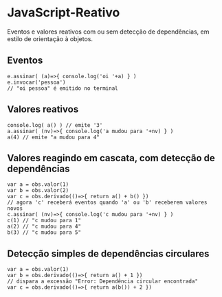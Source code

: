 # JavaScript-Reativo
Eventos e valores reativos com ou sem detecção de dependências, em estilo de orientação à objetos.

## Eventos
```var e = new Evento()
e.assinar( (a)=>{ console.log('oi '+a) } )
e.invocar('pessoa')
// "oi pessoa" é emitido no terminal
```

## Valores reativos
```var a = new ValorReativo(3)
console.log( a() ) // emite '3'
a.assinar( (nv)=>{ console.log('a mudou para '+nv) } )
a(4) // emite "a mudou para 4"
```

## Valores reagindo em cascata, com detecção de dependências
```var obs = new ObservadorValores()
var a = obs.valor(1)
var b = obs.valor(2)
var c = obs.derivado(()=>{ return a() + b() })
// agora 'c' receberá eventos quando 'a' ou 'b' receberem valores novos
c.assinar( (nv)=>{ console.log('c mudou para '+nv) } )
c(1) // "c mudou para 1"
a(2) // "c mudou para 4"
b(3) // "c mudou para 5"
```

## Detecção simples de dependências circulares
```var obs = new ObservadorValores()
var a = obs.valor(1)
var b = obs.derivado(()=>{ return a() + 1 })
// dispara a excessão "Error: Dependência circular encontrada"
var c = obs.derivado(()=>{ return a(b()) + 2 })
```

